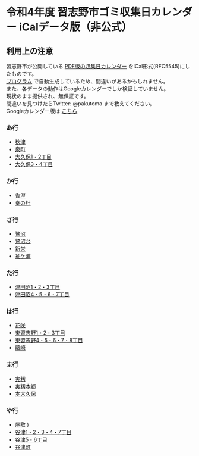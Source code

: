 # 令和4年度 習志野市ゴミ収集日カレンダー iCalデータ版（非公式）

## 利用上の注意
習志野市が公開している [PDF版の収集日カレンダー](https://www.city.narashino.lg.jp/smph/kurashi/gomi/gomi/r4calendar.html) をiCal形式(RFC5545)にしたものです。  
[プログラム](https://github.com/pakutoma/narashino-gomi-calendar) で自動生成しているため、間違いがあるかもしれません。  
また、各データの動作はGoogleカレンダーでしか検証していません。  
現状のまま提供され、無保証です。  
間違いを見つけたらTwitter: @pakutoma まで教えてください。  
Googleカレンダー版は [こちら](../)

### あ行
- [秋津](./R4akitu.ics)
- [泉町](./R4izumichou.ics)
- [大久保1・2丁目](./R4ookubo12.ics)
- [大久保3・4丁目](./R4ookubo34.ics)
### か行
- [香澄](./R4kasumi.ics)
- [奏の杜](./R4kanadenomori.ics)
### さ行
- [鷺沼](./R4saginuma.ics)
- [鷺沼台](./R4saginumadai.ics)
- [新栄](./R4shinei.ics)
- [袖ケ浦](./R4sodegaura.ics)
### た行
- [津田沼1・2・3丁目](./R4tudanuma123.ics)
- [津田沼4・5・6・7丁目](./R4tudanuma4567.ics)
### は行
- [花咲](./R4hanasaki.ics)
- [東習志野1・2・3丁目](./R4higashinarashino123.ics)
- [東習志野4・5・6・7・8丁目](./R4higasinarasino45678.ics)
- [藤崎](./R4fujisaki.ics)
### ま行
- [実籾](./R4mimomi.ics)
- [実籾本郷](./R4mimomihongo.ics)
- [本大久保](./R4motoookubo.ics)
### や行
- [屋敷](./R4yashiki.ics)
)
- [谷津1・2・3・4・7丁目](./R4yatsu12347.ics)
- [谷津5・6丁目](./R4yatu56.ics)
- [谷津町](./R4yatumachi.ics)